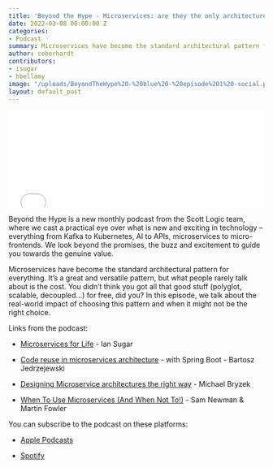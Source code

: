 ```yaml
---
title: 'Beyond the Hype - Microservices: are they the only architecture you need?'
date: 2022-03-08 00:00:00 Z
categories:
- Podcast
summary: Microservices have become the standard architectural pattern for everything. It’s a great and versatile pattern, but what people rarely talk about is the cost. You didn’t think you got all that good stuff (polyglot, scalable, decoupled...) for free, did you? In this episode, we talk about the real-world impact of choosing this pattern and when it might not be the right choice.
author: ceberhardt
contributors:
- isugar
- hbellamy
image: "/uploads/BeyondTheHype%20-%20blue%20-%20episode%201%20-social.png"
layout: default_post
---
```


<iframe title="Embed Player" src="//play.libsyn.com/embed/episode/id/22009826/height/192/theme/modern/size/large/thumbnail/yes/custom-color/ffffff/time-start/00:00:00/playlist-height/200/direction/backward" height="192" width="100%" scrolling="no" allowfullscreen="" webkitallowfullscreen="true" mozallowfullscreen="true" oallowfullscreen="true" msallowfullscreen="true" style="border: none;"></iframe>

Beyond the Hype is a new monthly podcast from the Scott Logic team, where we cast a practical eye over what is new and exciting in technology – everything from Kafka to Kubernetes, AI to APIs, microservices to micro-frontends. We look beyond the promises, the buzz and excitement to guide you towards the genuine value.

Microservices have become the standard architectural pattern for everything. It’s a great and versatile pattern, but what people rarely talk about is the cost. You didn’t think you got all that good stuff (polyglot, scalable, decoupled...) for free, did you? In this episode, we talk about the real-world impact of choosing this pattern and when it might not be the right choice.

Links from the podcast:

* [Microservices for Life](https://blog.scottlogic.com/2020/08/24/microservices-for-life.html) - Ian Sugar

* [Code reuse in microservices architecture](https://blog.scottlogic.com/2016/06/13/code-reuse-in-microservices-architecture.html) - with Spring Boot - Bartosz Jedrzejewski

* [Designing Microservice architectures the right way](https://www.youtube.com/watch?v=j6ow-UemzBc) - Michael Bryzek

* [When To Use Microservices (And When Not To!)](https://www.youtube.com/watch?v=GBTdnfD6s5Q) - Sam Newman & Martin Fowler

You can subscribe to the podcast on these platforms:

* [Apple Podcasts](https://podcasts.apple.com/dk/podcast/beyond-the-hype/id1612265563)

* [Spotify](https://open.spotify.com/show/2BlwBJ7JoxYpxU4GBmuR4x)